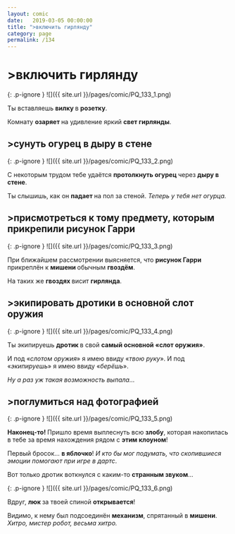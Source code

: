```yaml
---
layout: comic
date:   2019-03-05 00:00:00 
title: ">включить гирлянду"
category: page
permalink: /134
---
```

# >включить гирлянду

{: .p-ignore }
![]({{ site.url }}/pages/comic/PQ_133_1.png)

Ты вставляешь <strong>вилку </strong>в <strong>розетку</strong>.

Комнату <strong>озаряет </strong>на удивление яркий <strong>свет гирлянды</strong>.

## >сунуть огурец в дыру в стене

{: .p-ignore }
![]({{ site.url }}/pages/comic/PQ_133_2.png)

С некоторым трудом тебе удаётся <strong>протолкнуть огурец </strong>через <strong>дыру в стене</strong>.

Ты слышишь, как он <strong>падает </strong>на пол за стеной. <em>Теперь у тебя нет огурца.</em>

## >присмотреться к тому предмету, которым прикрепили рисунок Гарри

{: .p-ignore }
![]({{ site.url }}/pages/comic/PQ_133_3.png)

При ближайшем рассмотрении выясняется, что <strong>рисунок Гарри</strong> прикреплён к <strong>мишени </strong>обычным <strong>гвоздём</strong>. 

На таких же <strong>гвоздях </strong>висит <strong>гирлянда</strong>.

## >экипировать дротики в основной слот оружия

{: .p-ignore }
![]({{ site.url }}/pages/comic/PQ_133_4.png)

Ты экипируешь <strong>дротик </strong>в свой <strong>самый основной «слот оружия»</strong>.

И под «<em>слотом оружия</em>» я имею ввиду «<em>твою руку</em>». И под «<em>экипируешь</em>» я имею ввиду «<em>берёшь</em>».

<em>Ну а раз уж такая возможность выпала…</em>

## >поглумиться над фотографией

{: .p-ignore }
![]({{ site.url }}/pages/comic/PQ_133_5.png)

<strong>Наконец-то! </strong>Пришло время выплеснуть всю <strong>злобу</strong>, которая накопилась в тебе за время нахождения рядом с <strong>этим клоуном</strong>!

Первый бросок… <strong>в яблочко</strong>! <em>И кто бы мог подумать, что скопившиеся эмоции помогают при игре в дартс</em>.

Вот только дротик воткнулся с каким-то <strong>странным звуком</strong>…

{: .p-ignore }
![]({{ site.url }}/pages/comic/PQ_133_6.png)

Вдруг, <strong>люк </strong>за твоей спиной <strong>открывается</strong>!

Видимо, к нему был подсоединён <strong>механизм</strong>, спрятанный в <strong>мишени</strong>. <em>Хитро, мистер робот, весьма хитро.</em>
